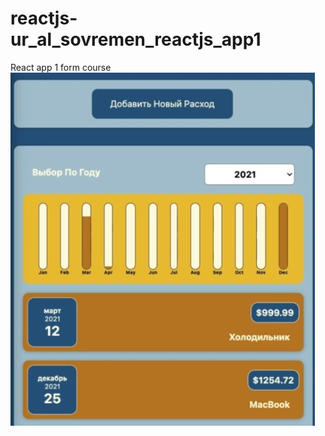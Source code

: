 # reactjs-ur_al_sovremen_reactjs_app1
React app 1 form course
<img src="https://github.com/code1-profile/reactjs-ur_al_sovremen_reactjs_app1/blob/main/readme/screen.jpeg">
